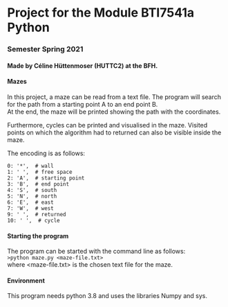 # Project for the Module BTI7541a Python <br>
### Semester Spring 2021
#### Made by Céline Hüttenmoser (HUTTC2) at the BFH.

#### Mazes
In this project, a maze can be read from a text file. 
The program will search for the path from a starting point A to an end point B.<br>
At the end, the maze will be printed showing the path with the coordinates.<br>

Furthermore, cycles can be printed and visualised in the maze. Visited points on which the algorithm had to returned can also be visible inside the maze.<br>

The encoding is as follows:<br>
```
0: '*',  # wall
1: ' ',  # free space
2: 'A',  # starting point
3: 'B',  # end point
4: 'S',  # south
5: 'N',  # north
6: 'E',  # east
7: 'W',  # west
9: ' ',  # returned
10: ' ',  # cycle
```

#### Starting the program

The program can be started with the command line as follows:<br>
`>python maze.py <maze-file.txt>` <br>
where <maze-file.txt> is the chosen text file for the maze.

#### Environment

This program needs python 3.8 and uses the libraries Numpy and sys.
